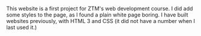 This website is a first project for ZTM's web development course. I did add some styles to the page, as I found a plain white page boring. I have built websites previously, with HTML 3 and CSS (it did not have a number when I last used it.)
